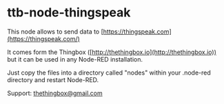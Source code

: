 # ttb-node-thingspeak

This node allows to send data to [https://thingspeak.com](https://thingspeak.com/)

It comes form the Thingbox ([http://thethingbox.io](http://thethingbox.io)) but it can be used in any Node-RED installation.

Just copy the files into a directory called "nodes" within your .node-red directory and restart Node-RED.

Support: thethingbox@gmail.com
